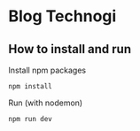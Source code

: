# Blog Technogi

## How to install and run

Install npm packages
```
npm install
```

Run (with nodemon)
```
npm run dev
```

